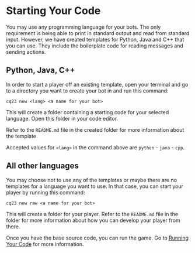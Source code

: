 # Starting Your Code

You may use any programming language for your bots. The only requirement is being able to print in standard output and
read from standard input. However, we have created templates for Python, Java and C++ that you can use. They include the
boilerplate code for reading messages and sending actions.

## Python, Java, C++

In order to start a player off an existing template, open your terminal and go to a directory you want to create your bot
in and run this command:

```shell
cq23 new <lang> <a name for your bot>
```

This will create a folder containing a starting code for your selected language. Open this folder in your code editor.

Refer to the `README.md` file in the created folder for more information about the template.

Accepted values for `<lang>` in the command above are `python` - `java` - `cpp`.

## All other languages

You may choose not to use any of the templates or maybe there are no templates for a language you want to use. In that
case, you can start your player by running this command:

```shell
cq23 new raw <a name for your bot>
```

This will create a folder for your player. Refer to the `README.md` file in the folder for more information about how you
can develop your player from there.

Once you have the base source code, you can run the game. Go to [Running Your Code](running_your_code.md) for more information.
